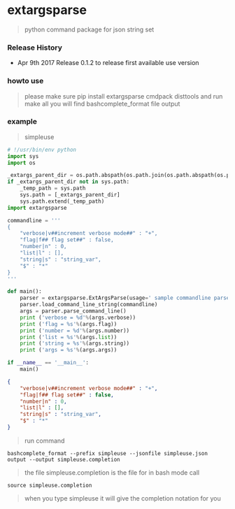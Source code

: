 # extargsparse 
> python command package for json string set

### Release History
* Apr 9th 2017 Release 0.1.2 to release first available use version

### howto use
> please make sure pip install extargsparse cmdpack disttools
> and run make all you will find bashcomplete_format file output


### example 
> simpleuse

```python
# !/usr/bin/env python
import sys
import os

_extargs_parent_dir = os.path.abspath(os.path.join(os.path.abspath(os.path.dirname(__file__)),'..','..'))
if _extargs_parent_dir not in sys.path:
    _temp_path = sys.path
    sys.path = [_extargs_parent_dir]
    sys.path.extend(_temp_path)
import extargsparse

commandline = '''
{
    "verbose|v##increment verbose mode##" : "+",
    "flag|f## flag set##" : false,
    "number|n" : 0,
    "list|l" : [],
    "string|s" : "string_var",
    "$" : "*"
}
'''

def main():
    parser = extargsparse.ExtArgsParse(usage=' sample commandline parser ')
    parser.load_command_line_string(commandline)
    args = parser.parse_command_line()
    print ('verbose = %d'%(args.verbose))
    print ('flag = %s'%(args.flag))
    print ('number = %d'%(args.number))
    print ('list = %s'%(args.list))
    print ('string = %s'%(args.string))
    print ('args = %s'%(args.args))

if __name__ == '__main__':
	main()
```

```json
{
    "verbose|v##increment verbose mode##" : "+",
    "flag|f## flag set##" : false,
    "number|n" : 0,
    "list|l" : [],
    "string|s" : "string_var",
    "$" : "*"
}
```

> run command

```shell
bashcomplete_format --prefix simpleuse --jsonfile simpleuse.json output --output simpleuse.completion
```

> the file simpleuse.completion is the file for 
> in bash mode call 
```shell
source simpleuse.completion
```

> when you type simpleuse it will give the completion notation for you